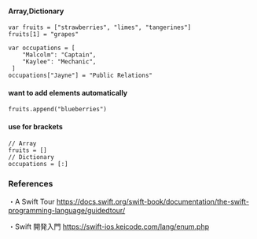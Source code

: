 #### Array,Dictionary
```
var fruits = ["strawberries", "limes", "tangerines"]
fruits[1] = "grapes"

var occupations = [
    "Malcolm": "Captain",
    "Kaylee": "Mechanic",
 ]
occupations["Jayne"] = "Public Relations"
```
#### want to add elements automatically
```
fruits.append("blueberries")
```
#### use for brackets
```
// Array
fruits = []
// Dictionary
occupations = [:]

```

### References
・A Swift Tour
https://docs.swift.org/swift-book/documentation/the-swift-programming-language/guidedtour/

・Swift 開発入門
https://swift-ios.keicode.com/lang/enum.php
